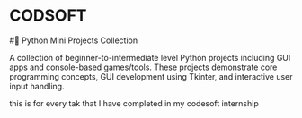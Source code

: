 # CODSOFT

#🧠 Python Mini Projects Collection

A collection of beginner-to-intermediate level Python projects including GUI apps and console-based games/tools. These projects demonstrate core programming concepts, GUI development using Tkinter, and interactive user input handling.

this is for every tak that I have completed in my codesoft internship 

